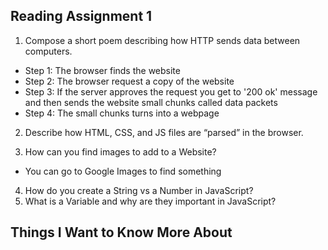 ## Reading Assignment 1 

1. Compose a short poem describing how HTTP sends data between computers.

- Step 1: The browser finds the website
- Step 2: The browser request a copy of the website
- Step 3: If the server approves the request you get to '200 ok' message and then sends the website small chunks called data packets  
- Step 4: The small chunks turns into a webpage

2. Describe how HTML, CSS, and JS files are “parsed” in the browser.



3. How can you find images to add to a Website?

- You can go to Google Images to find something

4. How do you create a String vs a Number in JavaScript?
5. What is a Variable and why are they important in JavaScript?



## Things I Want to Know More About